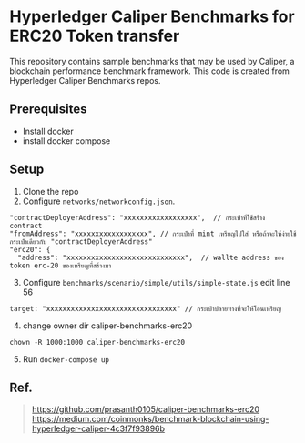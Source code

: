 # Hyperledger Caliper Benchmarks for ERC20 Token transfer

This repository contains sample benchmarks that may be used by Caliper, a blockchain performance benchmark framework. This code is created from Hyperledger Caliper Benchmarks repos.
## Prerequisites

- Install docker
- install docker compose

## Setup
1. Clone the repo
2. Configure `networks/networkconfig.json`.
```
"contractDeployerAddress": "xxxxxxxxxxxxxxxxxx",  // กระเป๋าที่ใช้สร้าง contract 
"fromAddress": "xxxxxxxxxxxxxxxxxx", // กระเป๋าที่ mint เหรียญไปใส่ หรือถ้าจะให้ง่ายใช้กระเป๋าเดียวกับ "contractDeployerAddress"
"erc20": {
  "address": "xxxxxxxxxxxxxxxxxxxxxxxxxxxxx",  // wallte address ของ token erc-20 ของเหรียญที่สร้างมา
```
3. Configure `benchmarks/scenario/simple/utils/simple-state.js` edit line 56
``` 
target: "xxxxxxxxxxxxxxxxxxxxxxxxxxxxxxxx" // กระเป๋าปลายทางที่จะให้โอนเหรียญ
```
4. change owner dir caliper-benchmarks-erc20
```
chown -R 1000:1000 caliper-benchmarks-erc20
```
5. Run `docker-compose up`

## Ref.
> https://github.com/prasanth0105/caliper-benchmarks-erc20
> https://medium.com/coinmonks/benchmark-blockchain-using-hyperledger-caliper-4c3f7f93896b

